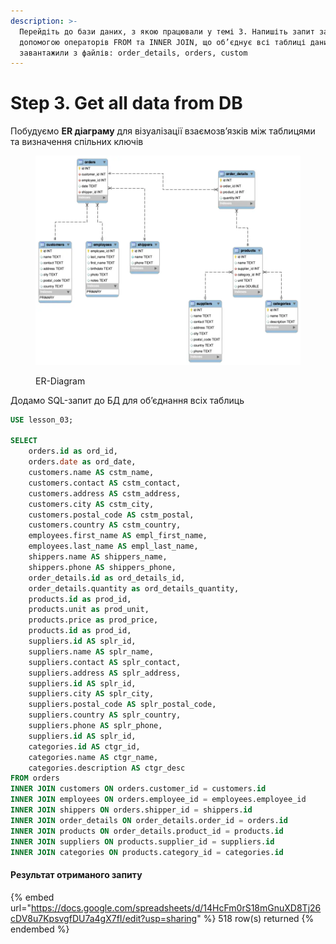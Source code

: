 ```yaml
---
description: >-
  Перейдіть до бази даних, з якою працювали у темі 3. Напишіть запит за
  допомогою операторів FROM та INNER JOIN, що об’єднує всі таблиці даних, які ми
  завантажили з файлів: order_details, orders, custom
---
```


# Step 3. Get all data from DB

Побудуємо **ER діаграму** для візуалізації взаємозвʼязків між таблицями та визначення спільних ключів

<figure><img src="../.gitbook/assets/hw-04_ERD.webp" alt=""><figcaption><p>ER-Diagram</p></figcaption></figure>

Додамо SQL-запит до БД для об’єднання всіх таблиць&#x20;

```sql
USE lesson_03;

SELECT
    orders.id as ord_id,
    orders.date as ord_date,
    customers.name AS cstm_name,
    customers.contact AS cstm_contact,
    customers.address AS cstm_address,
    customers.city AS cstm_city,
    customers.postal_code AS cstm_postal,
    customers.country AS cstm_country,
    employees.first_name AS empl_first_name,
    employees.last_name AS empl_last_name,
    shippers.name AS shippers_name,
    shippers.phone AS shippers_phone,
    order_details.id as ord_details_id,
    order_details.quantity as ord_details_quantity,
    products.id as prod_id,
    products.unit as prod_unit,
    products.price as prod_price,
    products.id as prod_id,
    suppliers.id AS splr_id,
    suppliers.name AS splr_name,
    suppliers.contact AS splr_contact,
    suppliers.address AS splr_address,
    suppliers.id AS splr_id,
    suppliers.city AS splr_city,
    suppliers.postal_code AS splr_postal_code,
    suppliers.country AS splr_country,
    suppliers.phone AS splr_phone,
    suppliers.id AS splr_id,
    categories.id AS ctgr_id,
    categories.name AS ctgr_name,
    categories.description AS ctgr_desc
FROM orders
INNER JOIN customers ON orders.customer_id = customers.id
INNER JOIN employees ON orders.employee_id = employees.employee_id
INNER JOIN shippers ON orders.shipper_id = shippers.id
INNER JOIN order_details ON order_details.order_id = orders.id
INNER JOIN products ON order_details.product_id = products.id
INNER JOIN suppliers ON products.supplier_id = suppliers.id
INNER JOIN categories ON products.category_id = categories.id
```

#### Результат отриманого запиту

{% embed url="https://docs.google.com/spreadsheets/d/14HcFm0rS18mGnuXD8Tj26cDV8u7KpsvgfDU7a4gX7fI/edit?usp=sharing" %}
518 row(s) returned
{% endembed %}
